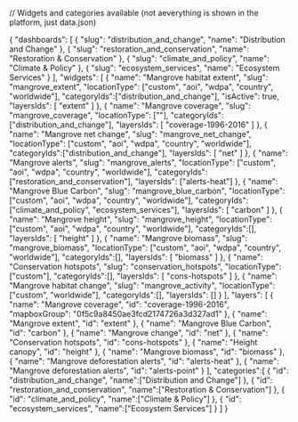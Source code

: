 
// Widgets and categories available (not aeverything is shown in the platform, just data.json)

{
  "dashboards": [
    {
      "slug": "distribution_and_change",
      "name": "Distribution and Change"
    },
    {
      "slug": "restoration_and_conservation",
      "name": "Restoration & Conservation"
    },
    {
      "slug": "climate_and_policy",
      "name": "Climate & Policy"
    },
    {
      "slug": "ecosystem_services",
      "name": "Ecosystem Services"
    }
  ],
  "widgets": [
    {
      "name": "Mangrove habitat extent",
      "slug": "mangrove_extent",
      "locationType": ["custom", "aoi", "wdpa", "country", "worldwide"],
      "categoryIds":["distribution_and_change"],
      "isActive": true,
      "layersIds": [
        "extent"
      ]
    },
    {
      "name": "Mangrove coverage",
      "slug": "mangrove_coverage",
      "locationType": [""],
      "categoryIds":["distribution_and_change"],
      "layersIds": [
        "coverage-1996-2016"
      ]
    },
    {
      "name": "Mangrove net change",
      "slug": "mangrove_net_change",
      "locationType": ["custom", "aoi", "wdpa", "country", "worldwide"],
      "categoryIds":["distribution_and_change"],
      "layersIds": [
        "net"
      ]
    },
    {
      "name": "Mangrove alerts",
      "slug": "mangrove_alerts",
      "locationType": ["custom", "aoi", "wdpa", "country", "worldwide"],
      "categoryIds":["restoration_and_conservation"],
      "layersIds": ["alerts-heat"]
    },
    {
      "name": "Mangrove Blue Carbon",
      "slug": "mangrove_blue_carbon",
      "locationType": ["custom", "aoi", "wdpa", "country", "worldwide"],
      "categoryIds":["climate_and_policy", "ecosystem_services"],
      "layersIds": [ "carbon" ]
    },
    {
      "name": "Mangrove height",
      "slug": "mangrove_height",
      "locationType": ["custom", "aoi", "wdpa", "country", "worldwide"],
      "categoryIds":[],
      "layersIds": [
        "height"
      ]
    },
    {
      "name": "Mangrove biomass",
      "slug": "mangrove_biomass",
      "locationType": ["custom", "aoi", "wdpa", "country", "worldwide"],
      "categoryIds":[],
      "layersIds": [
        "biomass"
      ]
    },
    {
      "name": "Conservation hotspots",
      "slug": "conservation_hotspots",
      "locationType": ["custom"],
      "categoryIds":[],
      "layersIds": [
        "cons-hotspots"
      ]
    },
    {
      "name": "Mangrove habitat change",
      "slug": "mangrove_activity",
      "locationType": ["custom", "worldwide"],
      "categoryIds":[],
      "layersIds": []
    }
  ],
  "layers": [
    {
      "name": "Mangrove coverage",
      "id": "coverage-1996-2016",
      "mapboxGroup": "0f5c9a8450ae3fcd2174726a3d327ad1"
    },
    {
      "name": "Mangrove extent",
      "id": "extent"
    },
    {
      "name": "Mangrove Blue Carbon",
      "id": "carbon"
    },
    {
      "name": "Mangrove change",
      "id": "net"
    },
    {
      "name": "Conservation hotspots",
      "id": "cons-hotspots"
    },
    {
      "name": "Height canopy",
      "id": "height"
    },
    {
      "name": "Mangrove biomass",
      "id": "biomass"
    },
    {
      "name": "Mangrove deforestation alerts",
      "id": "alerts-heat"
    },
    {
      "name": "Mangrove deforestation alerts",
      "id": "alerts-point"
    }
  ],
  "categories":[
    {
      "id": "distribution_and_change",
      "name":["Distribution and Change"]
    },
    {
      "id": "restoration_and_conservation",
      "name":["Restoration & Conservation"]
    },
    {
      "id": "climate_and_policy",
      "name":["Climate & Policy"]
    },
    {
      "id": "ecosystem_services",
      "name":["Ecosystem Services"]
    }
  ]
}
